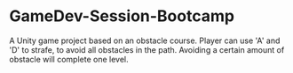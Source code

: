 # GameDev-Session-Bootcamp
A Unity game project based on an obstacle course. Player can use 'A' and 'D' to strafe, to avoid all obstacles in the path. Avoiding a certain amount of obstacle will complete one level.
